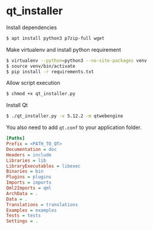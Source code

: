 # qt_installer

Install dependencies
```bash
$ apt install python3 p7zip-full wget
```

Make virtualenv and install python requirement
```bash
$ virtualenv --python=python3 --no-site-packages venv
$ source venv/bin/activate
$ pip install -r requirements.txt
```

Allow script execution
```bash
$ chmod +x qt_installer.py
```

Install Qt
```bash
$ ./qt_installer.py -v 5.12.2 -m qtwebengine
```

You also need to add `qt.conf` to your application folder.
```ini
[Paths]
Prefix = <PATH_TO_QT>
Documentation = doc
Headers = include
Libraries = lib
LibraryExecutables = libexec
Binaries = bin
Plugins = plugins
Imports = imports
Qml2Imports = qml
ArchData = .
Data = .
Translations = translations
Examples = examples
Tests = tests
Settings = .
```
